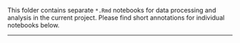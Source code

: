 This folder contains separate `*.Rmd` notebooks for data processing and analysis in the current project. Please find short annotations for individual notebooks below.  

-----

